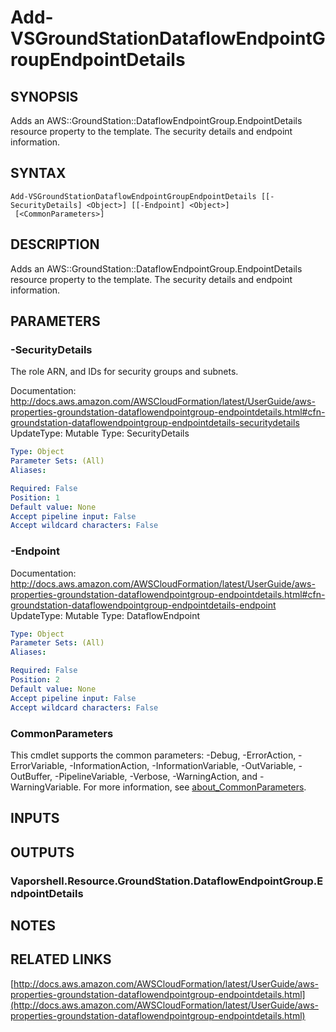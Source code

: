 # Add-VSGroundStationDataflowEndpointGroupEndpointDetails

## SYNOPSIS
Adds an AWS::GroundStation::DataflowEndpointGroup.EndpointDetails resource property to the template.
The security details and endpoint information.

## SYNTAX

```
Add-VSGroundStationDataflowEndpointGroupEndpointDetails [[-SecurityDetails] <Object>] [[-Endpoint] <Object>]
 [<CommonParameters>]
```

## DESCRIPTION
Adds an AWS::GroundStation::DataflowEndpointGroup.EndpointDetails resource property to the template.
The security details and endpoint information.

## PARAMETERS

### -SecurityDetails
The role ARN, and IDs for security groups and subnets.

Documentation: http://docs.aws.amazon.com/AWSCloudFormation/latest/UserGuide/aws-properties-groundstation-dataflowendpointgroup-endpointdetails.html#cfn-groundstation-dataflowendpointgroup-endpointdetails-securitydetails
UpdateType: Mutable
Type: SecurityDetails

```yaml
Type: Object
Parameter Sets: (All)
Aliases:

Required: False
Position: 1
Default value: None
Accept pipeline input: False
Accept wildcard characters: False
```

### -Endpoint
Documentation: http://docs.aws.amazon.com/AWSCloudFormation/latest/UserGuide/aws-properties-groundstation-dataflowendpointgroup-endpointdetails.html#cfn-groundstation-dataflowendpointgroup-endpointdetails-endpoint
UpdateType: Mutable
Type: DataflowEndpoint

```yaml
Type: Object
Parameter Sets: (All)
Aliases:

Required: False
Position: 2
Default value: None
Accept pipeline input: False
Accept wildcard characters: False
```

### CommonParameters
This cmdlet supports the common parameters: -Debug, -ErrorAction, -ErrorVariable, -InformationAction, -InformationVariable, -OutVariable, -OutBuffer, -PipelineVariable, -Verbose, -WarningAction, and -WarningVariable. For more information, see [about_CommonParameters](http://go.microsoft.com/fwlink/?LinkID=113216).

## INPUTS

## OUTPUTS

### Vaporshell.Resource.GroundStation.DataflowEndpointGroup.EndpointDetails
## NOTES

## RELATED LINKS

[http://docs.aws.amazon.com/AWSCloudFormation/latest/UserGuide/aws-properties-groundstation-dataflowendpointgroup-endpointdetails.html](http://docs.aws.amazon.com/AWSCloudFormation/latest/UserGuide/aws-properties-groundstation-dataflowendpointgroup-endpointdetails.html)

